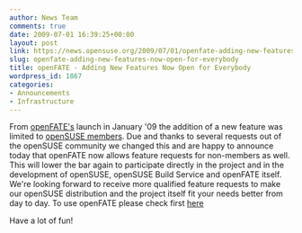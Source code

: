 ```yaml
---
author: News Team
comments: true
date: 2009-07-01 16:39:25+00:00
layout: post
link: https://news.opensuse.org/2009/07/01/openfate-adding-new-features-now-open-for-everybody/
slug: openfate-adding-new-features-now-open-for-everybody
title: openFATE - Adding New Features Now Open for Everybody
wordpress_id: 1867
categories:
- Announcements
- Infrastructure
---
```


From [openFATE's](//features.opensuse.org) launch in January '09 the addition of a new feature was limited to [openSUSE members](https://users.opensuse.org/membership/list). Due and thanks to several requests out of the openSUSE community we changed this and are happy to announce today that openFATE now allows feature requests for non-members as well. This will lower the bar again to participate directly in the project and in the development of openSUSE, openSUSE Build Service and openFATE itself. 
We're looking forward to receive more qualified feature requests to make our openSUSE distribution and the project itself fit your needs better from day to day. To use openFATE please check first  [here](//en.opensuse.org/OpenFATE/Documentation)

Have a lot of fun!
